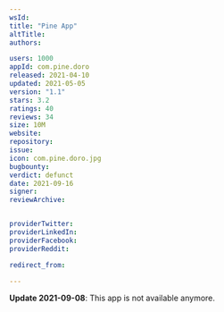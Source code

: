 ```yaml
---
wsId: 
title: "Pine App"
altTitle: 
authors:

users: 1000
appId: com.pine.doro
released: 2021-04-10
updated: 2021-05-05
version: "1.1"
stars: 3.2
ratings: 40
reviews: 34
size: 10M
website: 
repository: 
issue: 
icon: com.pine.doro.jpg
bugbounty: 
verdict: defunct
date: 2021-09-16
signer: 
reviewArchive:


providerTwitter: 
providerLinkedIn: 
providerFacebook: 
providerReddit: 

redirect_from:

---
```



**Update 2021-09-08**: This app is not available anymore.
